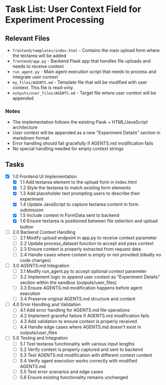 # Task List: User Context Field for Experiment Processing

## Relevant Files

- `frontend/templates/index.html` - Contains the main upload form where the textarea will be added
- `frontend/app.py` - Backend Flask app that handles file uploads and needs to receive context
- `run_agent.py` - Main agent execution script that needs to process and integrate user context
- `my_files/AGENTS.md` - Template file that will be modified with user context. This file is read-only.
- `outputs/user_files/AGENTS.md` - Target file where user context will be appended

### Notes

- The implementation follows the existing Flask + HTML/JavaScript architecture
- User context will be appended as a new "Experiment Details" section in markdown format
- Error handling should fail gracefully if AGENTS.md modification fails
- No special handling needed for empty context strings

## Tasks

- [x] 1.0 Frontend UI Implementation
  - [x] 1.1 Add textarea element to the upload form in index.html
  - [x] 1.2 Style the textarea to match existing form elements
  - [x] 1.3 Add placeholder text prompting users to describe their experiment
  - [x] 1.4 Update JavaScript to capture textarea content in form submission
  - [x] 1.5 Include context in FormData sent to backend
  - [x] 1.6 Ensure textarea is positioned between file selection and upload button
- [ ] 2.0 Backend Context Handling
  - [ ] 2.1 Modify upload endpoint in app.py to receive context parameter
  - [ ] 2.2 Update process_dataset function to accept and pass context
  - [ ] 2.3 Ensure context is properly extracted from request data
  - [ ] 2.4 Handle cases where context is empty or not provided (ideally no code changes)
- [ ] 3.0 AGENTS.md Integration
  - [ ] 3.1 Modify run_agent.py to accept optional context parameter
  - [ ] 3.2 Implement logic to append user context as "Experiment Details" section within the sandbox (outputs/user_files)
  - [ ] 3.3 Ensure AGENTS.md modification happens before agent execution
  - [ ] 3.4 Preserve original AGENTS.md structure and content
- [ ] 4.0 Error Handling and Validation
  - [ ] 4.1 Add error handling for AGENTS.md file operations
  - [ ] 4.2 Implement graceful failure if AGENTS.md modification fails
  - [ ] 4.3 Add validation to ensure context is properly received
  - [ ] 4.4 Handle edge cases where AGENTS.md doesn't exist in outputs/user_files
- [ ] 5.0 Testing and Integration
  - [ ] 5.1 Test textarea functionality with various input lengths
  - [ ] 5.2 Verify context is properly captured and sent to backend
  - [ ] 5.3 Test AGENTS.md modification with different context content
  - [ ] 5.4 Verify agent execution works correctly with modified AGENTS.md
  - [ ] 5.5 Test error scenarios and edge cases
  - [ ] 5.6 Ensure existing functionality remains unchanged 